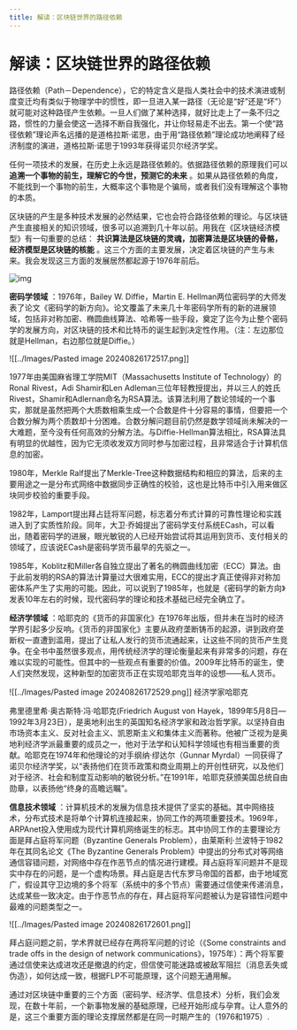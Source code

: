 ```yaml
---
title: 解读：区块链世界的路径依赖
---
```

# 解读：区块链世界的路径依赖


路径依赖（Path－Dependence），它的特定含义是指人类社会中的技术演进或制度变迁均有类似于物理学中的惯性，即一旦进入某一路径（无论是“好”还是“坏”）就可能对这种路径产生依赖。一旦人们做了某种选择，就好比走上了一条不归之路，惯性的力量会使这一选择不断自我强化，并让你轻易走不出去。第一个使“路径依赖”理论声名远播的是道格拉斯·诺思，由于用“路径依赖”理论成功地阐释了经济制度的演进，道格拉斯·诺思于1993年获得诺贝尔经济学奖。

任何一项技术的发展，在历史上永远是路径依赖的。依据路径依赖的原理我们可以 **追溯一个事物的前生，理解它的今世，预测它的未来** 。如果从路径依赖的角度，不能找到一个事物的前生，大概率这个事物是个骗局，或者我们没有理解这个事物的本质。

区块链的产生是多种技术发展的必然结果，它也会符合路径依赖的理论。与区块链产生直接相关的知识领域，很多可以追溯到几十年以前。用我在《区块链经济模型》有一句重要的总结： **共识算法是区块链的灵魂，加密算法是区块链的骨骼，经济模型是区块链的核能** 。这三个方面的主要发展，决定着区块链的产生与未来。我会发现这三方面的发展居然都起源于1976年前后。

![img](file:///C:/Users/tomcat/AppData/Local/Temp/ksohtml43672/wps2.png)

**密码学领域** ：1976年，Bailey W. Diffie，Martin E. Hellman两位密码学的大师发表了论文《密码学的新方向》。论文覆盖了未来几十年密码学所有的新的进展领域，包括非对称加密、椭圆曲线算法、哈希等一些手段，奠定了迄今为止整个密码学的发展方向，对区块链的技术和比特币的诞生起到决定性作用。（注：左边那位就是Hellman，右边那位就是Diffie。）

![[../Images/Pasted image 20240826172517.png]]

1977年由美国麻省理工学院MIT（Massachusetts Institute of Technology）的Ronal Rivest，Adi Shamir和Len Adleman三位年轻教授提出，并以三人的姓氏Rivest，Shamir和Adlernan命名为RSA算法。该算法利用了数论领域的一个事实，那就是虽然把两个大质数相乘生成一个合数是件十分容易的事情，但要把一个合数分解为两个质数却十分困难。合数分解问题目前仍然是数学领域尚未解决的一大难题，至今没有任何高效的分解方法。与Diffie-Hellman算法相比，RSA算法具有明显的优越性，因为它无须收发双方同时参与加密过程，且非常适合于计算机信息的加密。

1980年，Merkle Ralf提出了Merkle-Tree这种数据结构和相应的算法，后来的主要用途之一是分布式网络中数据同步正确性的校验，这也是比特币中引入用来做区块同步校验的重要手段。

1982年，Lamport提出拜占廷将军问题，标志着分布式计算的可靠性理论和实践进入到了实质性阶段。同年，大卫·乔姆提出了密码学支付系统ECash，可以看出，随着密码学的进展，眼光敏锐的人已经开始尝试将其运用到货币、支付相关的领域了，应该说ECash是密码学货币最早的先驱之一。

1985年，Koblitz和Miller各自独立提出了著名的椭圆曲线加密（ECC）算法。由于此前发明的RSA的算法计算量过大很难实用，ECC的提出才真正使得非对称加密体系产生了实用的可能。因此，可以说到了1985年，也就是《密码学的新方向》发表10年左右的时候，现代密码学的理论和技术基础已经完全确立了。

**经济学领域** ：哈耶克的《货币的非国家化》在1976年出版，但并未在当时的经济学界引起多少反响。《货币的非国家化》主要从政府垄断铸币的起源，讲到政府垄断权一直遭到滥用，提出了让私人发行的货币流通起来，让这些不同的货币产生竞争。在全书中虽然很多观点，用传统经济学的理论衡量起来有非常多的问题，存在难以实现的可能性。但其中的一些观点有重要的价值。2009年比特币的诞生，使人们突然发现，这种新型的加密货币正在实现哈耶克当年的设想——私人货币。

![[../Images/Pasted image 20240826172529.png]]
经济学家哈耶克

弗里德里希·奥古斯特·冯·哈耶克(Friedrich August von Hayek，1899年5月8日—1992年3月23日），是奥地利出生的英国知名经济学家和政治哲学家。以坚持自由市场资本主义、反对社会主义、凯恩斯主义和集体主义而著称。他被广泛视为是奥地利经济学派最重要的成员之一，他对于法学和认知科学领域也有相当重要的贡献。哈耶克在1974年和他理论的对手纲纳·缪达尔（Gunnar Myrdal）一同获得了诺贝尔经济学奖，以“表扬他们在货币政策和商业周期上的开创性研究，以及他们对于经济、社会和制度互动影响的敏锐分析。”在1991年，哈耶克获颁美国总统自由勋章，以表扬他“终身的高瞻远瞩”。

**信息技术领域** ：计算机技术的发展为信息技术提供了坚实的基础。其中网络技术，分布式技术是将单个计算机连接起来，协同工作的两项重要技术。1969年，ARPAnet投入使用成为现代计算机网络诞生的标志。其中协同工作的主要理论方面是拜占庭将军问题（Byzantine Generals Problem），由莱斯利·兰波特于1982年在其同名论文《The Byzantine Generals Problem》中提出的分布式对等网络通信容错问题，对网络中存在作恶节点的情况进行建模。拜占庭将军问题并不是现实中存在的问题，是一个虚构场景。拜占庭是古代东罗马帝国的首都，由于地域宽广，假设其守卫边境的多个将军（系统中的多个节点）需要通过信使来传递消息，达成某些一致决定。由于作恶节点的存在，拜占庭将军问题被认为是容错性问题中最难的问题类型之一。

![[../Images/Pasted image 20240826172601.png]]

拜占庭问题之前，学术界就已经存在两将军问题的讨论（《Some constraints and trade offs in the design of network communications》，1975年）：两个将军要通过信使来达成进攻还是撤退的约定，但信使可能迷路或被敌军阻拦（消息丢失或伪造），如何达成一致，根据FLP不可能原理，这个问题无通用解。

通过对区块链中重要的三个方面（密码学、经济学、信息技术）分析，我们会发现，在数十年前，一个新事物发展的基础原理，已经开始形成与孕育。让人意外的是，这三个重要方面的理论支撑居然都是在同一时期产生的（1976和1975）.

